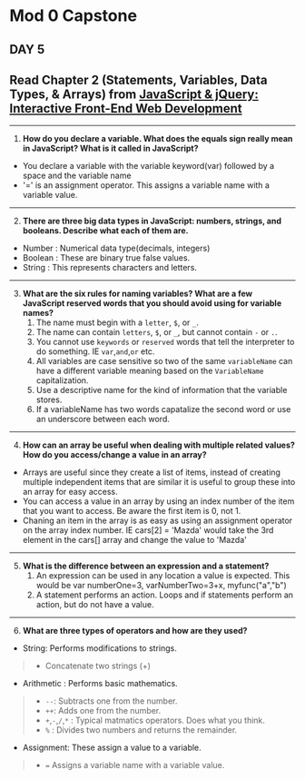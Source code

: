 # Mod 0 Capstone

## DAY 5


## Read Chapter 2 (Statements, Variables, Data Types, & Arrays) from [JavaScript & jQuery: Interactive Front-End Web Development](https://www.amazon.com/JavaScript-JQuery-Interactive-Front-End-Development/dp/1118531647/ref=sr_1_5?ie=UTF8&qid=1541447422&sr=8-5&keywords=duckett)
***

1.  **How do you declare a variable. What does the equals sign really mean in JavaScript? What is it called in JavaScript?**
 * You declare a variable with the variable keyword(var) followed by a space and the variable name
 * '=' is an assignment operator. This assigns a variable name with a variable value.
 ***
2.  **There are three big data types in JavaScript: numbers, strings, and booleans. Describe what each of them are.**
  * Number : Numerical data type(decimals, integers)
  * Boolean :  These are binary true false values.
  * String : This represents characters and letters.
 ***
3.  **What are the six rules for naming variables? What are a few JavaScript reserved words that you should avoid using for variable names?**
	 1. The name must begin with a `letter`, `$`, or `_`.
	 1. The name can contain `letters`, `$`, or `_`, but cannot contain `-` or `.`.
	 1. You cannot use `keywords` or `reserved` words that tell the interpreter to do something. IE `var`,`and`,`or` etc.
	 1. All variables are case sensitive so two of the same `variableName` can have a different variable meaning based on the `VariableName` capitalization.
	 1. Use a descriptive name for the kind of information that the variable stores.
	 1. If a variableName has two words capatalize the second word or use an underscore between each word.
  ***
4.  **How can an array be useful when dealing with multiple related values? How do you access/change a value in an array?**
 * Arrays are useful since they create a list of items, instead of creating multiple independent items that are similar it is useful to group these into an array for easy access.
 * You can access a value in an array by using an index number of the item that you want to access. Be aware the first item is 0, not 1.
 * Chaning an item in the array is as easy as using an assignment operator on the array index number. IE cars[2] = 'Mazda' would take the 3rd element in the cars[] array and change the value to 'Mazda'
 ***
5.  **What is the difference between an expression and a statement?**
	 1. An expression can be used in any location a value is expected. This would be var numberOne=3, varNumberTwo=3+x, myfunc("a","b")
	 1. A statement performs an action. Loops and if statements perform an action, but do not have a value.
 ***
6.  **What are three types of operators and how are they used?**
 * String: Performs modifications to strings.
  >* Concatenate two strings (+)
 * Arithmetic : Performs basic mathematics.
  >* `--`: Subtracts one from the number.
  >* `++`: Adds one from the number.
  >* `+`,`-`,`/`,`*` : Typical matmatics operators. Does what you think.
  >* `%` : Divides two numbers and returns the remainder.
 * Assignment: These assign a value to a variable.
  >* `=` Assigns a variable name with a variable value.

